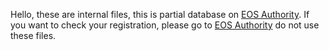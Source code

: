 Hello, these are internal files, this is partial database on [EOS Authority](https://eosauthority.com). If you want to check your registration, please go to [EOS Authority](https://eosauthority.com) do not use these files.

